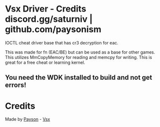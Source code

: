 # Vsx Driver - Credits discord.gg/saturniv | github.com/paysonism

IOCTL cheat driver base that has cr3 decryption for eac.

This was made for fn (EAC/BE) but can be used as a base for other games. This utilizes MmCopyMemory for reading and memcpy for writing. This is great for a free cheat or learning kernel.

## You need the WDK installed to build and not get errors!

# Credits

Made by [Payson](https://github.com/paysonism) - [Vsx](https://discord.gg/2RYMWKzX6v)
